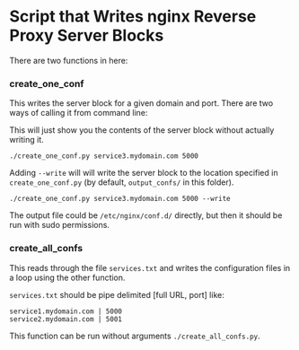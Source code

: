 # Script that Writes nginx Reverse Proxy Server Blocks

There are two functions in here:

### create_one_conf
This writes the server block for a given domain and port. There are two ways of calling it from command line:

This will just show you the contents of the server block without actually writing it.
```
./create_one_conf.py service3.mydomain.com 5000
```

Adding `--write` will will write the server block to the location specified in `create_one_conf.py` (by default, `output_confs/` in this folder). 
```
./create_one_conf.py service3.mydomain.com 5000 --write
```
The output file could be `/etc/nginx/conf.d/` directly, but then it should be run with sudo permissions.

### create_all_confs
This reads through the file `services.txt` and writes the configuration files in a loop using the other function.

`services.txt` should be pipe delimited [full URL, port] like:
```
service1.mydomain.com | 5000
service2.mydomain.com | 5001
```

This function can be run without arguments `./create_all_confs.py`.

